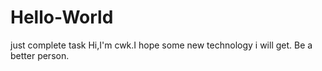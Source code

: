 # Hello-World
just complete task
Hi,I'm cwk.I hope some new technology i will get.
Be a better person.
